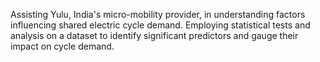 Assisting Yulu, India's micro-mobility provider, in understanding factors influencing shared electric cycle demand. Employing statistical tests and analysis on a dataset to identify significant predictors and gauge their impact on cycle demand.
